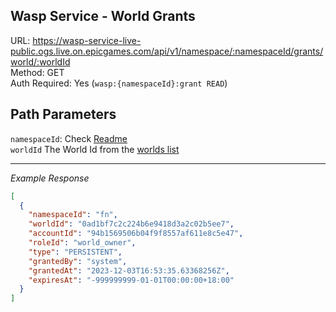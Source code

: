 ## Wasp Service - World Grants

URL: https://wasp-service-live-public.ogs.live.on.epicgames.com/api/v1/namespace/:namespaceId/grants/world/:worldId \
Method: GET \
Auth Required: Yes (`wasp:{namespaceId}:grant READ`)

## Path Parameters

`namespaceId`: Check [Readme](../../README.md) <br/>
`worldId` The World Id from the [worlds list](../AccountAccessibleWorld.md)

---

_Example Response_

```json
[
  {
    "namespaceId": "fn",
    "worldId": "0ad1bf7c2c224b6e9418d3a2c02b5ee7",
    "accountId": "94b1569506b04f9f8557af611e8c5e47",
    "roleId": "world_owner",
    "type": "PERSISTENT",
    "grantedBy": "system",
    "grantedAt": "2023-12-03T16:53:35.63368256Z",
    "expiresAt": "-999999999-01-01T00:00:00+18:00"
  }
]
```
